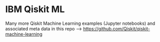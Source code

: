 # IBM Qiskit ML

Many more Qiskit Machine Learning examples (Jupyter notebooks) and associated meta data in this repo --> https://github.com/Qiskit/qiskit-machine-learning
